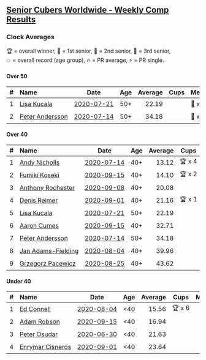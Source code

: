 <style>table {white-space: nowrap;}</style>

## [Senior Cubers Worldwide - Weekly Comp Results](/scw-comp/results/)
### Clock Averages

<span style="white-space: nowrap;">🏆 = overall winner</span>, <span style="white-space: nowrap;">🥇 = 1st senior</span>, <span style="white-space: nowrap;">🥈 = 2nd senior</span>, <span style="white-space: nowrap;">🥉 = 3rd senior</span>, <span style="white-space: nowrap;">💥 = overall record (age group)</span>, <span style="white-space: nowrap;">🔥 = PR average</span>, <span style="white-space: nowrap;">⚡ = PR single</span>.

#### Over 50

| # | Name | Date | Age | Average | Cups | Medals | Achievements | Video |
| :--: | :-- | :--: | :--: | --: | :--: | :-- | :-- | :-- |
| 1 | [Lisa Kucala](../../persons/lisa_kucala/clock.md) | [2020-07-21](../../results/2020-07-21/clock.md) | 50+ | 22.19 |  | 🥇 x 2, 🥈 x 2 | 💥 x 4, 🔥 x 3, ⚡ x 3 | [Desktop](https://www.facebook.com/events/560843031255896/permalink/563903597616506) / [Mobile](https://m.facebook.com/events/560843031255896?view=permalink&id=563903597616506) |
| 2 | [Peter Andersson](../../persons/peter_andersson/clock.md) | [2020-07-14](../../results/2020-07-14/clock.md) | 50+ | 34.18 |  | 🥈 x 1 | 🔥 x 1, ⚡ x 1 | [Desktop](https://www.facebook.com/events/413064016333950/permalink/416535092653509) / [Mobile](https://m.facebook.com/events/413064016333950?view=permalink&id=416535092653509) |

#### Over 40

| # | Name | Date | Age | Average | Cups | Medals | Achievements | Video |
| :--: | :-- | :--: | :--: | --: | :--: | :-- | :-- | :-- |
| 1 | [Andy Nicholls](../../persons/andy_nicholls/clock.md) | [2020-07-14](../../results/2020-07-14/clock.md) | 40+ | 13.12 | 🏆 x 4 | 🥇 x 4, 🥈 x 2 | 💥 x 4, 🔥 x 3, ⚡ x 2 | [Desktop](https://www.facebook.com/events/413064016333950/permalink/415320132775005) / [Mobile](https://m.facebook.com/events/413064016333950?view=permalink&id=415320132775005) |
| 2 | [Fumiki Koseki](../../persons/fumiki_koseki/clock.md) | [2020-09-15](../../results/2020-09-15/clock.md) | 40+ | 14.10 | 🏆 x 2 | 🥇 x 2 | 🔥 x 2, ⚡ x 2 | [Desktop](https://www.facebook.com/events/681386202727964/permalink/684677592398825) / [Mobile](https://m.facebook.com/events/681386202727964?view=permalink&id=684677592398825) |
| 3 | [Anthony Rochester](../../persons/anthony_rochester/clock.md) | [2020-09-08](../../results/2020-09-08/clock.md) | 40+ | 20.08 |  | 🥇 x 1, 🥈 x 3, 🥉 x 1 | 🔥 x 4, ⚡ x 4 | [Desktop](https://www.facebook.com/events/1438001453064843/permalink/1439005372964451) / [Mobile](https://m.facebook.com/events/1438001453064843?view=permalink&id=1439005372964451) |
| 4 | [Denis Reimer](../../persons/denis_reimer/clock.md) | [2020-09-01](../../results/2020-09-01/clock.md) | 40+ | 21.16 | 🏆 x 1 | 🥇 x 2 | 🔥 x 2, ⚡ x 2 | [Desktop](https://www.facebook.com/denis.reimer.5473/videos/660175297927432) / [Mobile](https://m.facebook.com/denis.reimer.5473/videos/660175297927432) |
| 5 | [Lisa Kucala](../../persons/lisa_kucala/clock.md) | [2020-07-21](../../results/2020-07-21/clock.md) | 50+ | 22.19 |  | 🥇 x 2, 🥈 x 2 | 💥 x 4, 🔥 x 3, ⚡ x 3 | [Desktop](https://www.facebook.com/events/560843031255896/permalink/563903597616506) / [Mobile](https://m.facebook.com/events/560843031255896?view=permalink&id=563903597616506) |
| 6 | [Aaron Cumes](../../persons/aaron_cumes/clock.md) | [2020-09-15](../../results/2020-09-15/clock.md) | 40+ | 32.71 |  | 🥈 x 1, 🥉 x 1 | 🔥 x 3, ⚡ x 3 | [Desktop](https://www.facebook.com/events/681386202727964/permalink/683494675850450) / [Mobile](https://m.facebook.com/events/681386202727964?view=permalink&id=683494675850450) |
| 7 | [Peter Andersson](../../persons/peter_andersson/clock.md) | [2020-07-14](../../results/2020-07-14/clock.md) | 50+ | 34.18 |  | 🥈 x 1 | 🔥 x 1, ⚡ x 1 | [Desktop](https://www.facebook.com/events/413064016333950/permalink/416535092653509) / [Mobile](https://m.facebook.com/events/413064016333950?view=permalink&id=416535092653509) |
| 8 | [Jan Adams-Fielding](../../persons/jan_adams_fielding/clock.md) | [2020-08-04](../../results/2020-08-04/clock.md) | 40+ | 39.96 |  | 🥇 x 2, 🥈 x 1, 🥉 x 3 | 🔥 x 2, ⚡ x 3 | [Desktop](https://www.facebook.com/events/1546469592197852/permalink/1552721968239281) / [Mobile](https://m.facebook.com/events/1546469592197852?view=permalink&id=1552721968239281) |
| 9 | [Grzegorz Pacewicz](../../persons/grzegorz_pacewicz/clock.md) | [2020-08-25](../../results/2020-08-25/clock.md) | 40+ | 43.62 |  | 🥉 x 1 | 🔥 x 1, ⚡ x 1 | [Desktop](https://www.facebook.com/events/335350317875490/permalink/340431677367354) / [Mobile](https://m.facebook.com/events/335350317875490?view=permalink&id=340431677367354) |

#### Under 40

| # | Name | Date | Age | Average | Cups | Medals | Achievements | Video |
| :--: | :-- | :--: | :--: | --: | :--: | :-- | :-- | :-- |
| 1 | [Ed Connell](../../persons/ed_connell/clock.md) | [2020-08-04](../../results/2020-08-04/clock.md) | <40 | 15.56 | 🏆 x 6 |  | 🔥 x 6, ⚡ x 4 | [Desktop](https://www.facebook.com/events/1546469592197852/permalink/1550679618443516) / [Mobile](https://m.facebook.com/events/1546469592197852?view=permalink&id=1550679618443516) |
| 2 | [Adam Robson](../../persons/adam_robson/clock.md) | [2020-09-15](../../results/2020-09-15/clock.md) | <40 | 16.94 |  |  | 🔥 x 2, ⚡ x 2 | [Desktop](https://www.facebook.com/100005428097972/videos/1468402630017326) / [Mobile](https://m.facebook.com/100005428097972/videos/1468402630017326) |
| 3 | [Peter Osudar](../../persons/peter_osudar/clock.md) | [2020-06-30](../../results/2020-06-30/clock.md) | <40 | 21.63 |  |  | 🔥 x 1, ⚡ x 1 | [Desktop](https://www.facebook.com/events/1716512181834525/permalink/1716739918478418) / [Mobile](https://m.facebook.com/events/1716512181834525?view=permalink&id=1716739918478418) |
| 4 | [Enrymar Cisneros](../../persons/enrymar_cisneros/clock.md) | [2020-09-01](../../results/2020-09-01/clock.md) | <40 | 23.64 |  |  | 🔥 x 2, ⚡ x 2 | [Desktop](https://www.facebook.com/events/2626236590959927/permalink/2632544846995768) / [Mobile](https://m.facebook.com/events/2626236590959927?view=permalink&id=2632544846995768) |


<!-- Global site tag (gtag.js) - Google Analytics -->
<script async src="https://www.googletagmanager.com/gtag/js?id=UA-86348435-3"></script>
<script>window.dataLayer = window.dataLayer || []; function gtag() {dataLayer.push(arguments);} gtag('js', new Date()); gtag('config', 'UA-86348435-3');</script>
